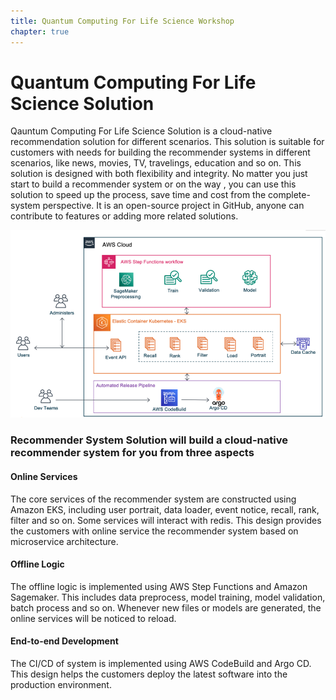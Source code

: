 ```yaml
---
title: Quantum Computing For Life Science Workshop
chapter: true
---
```


# Quantum Computing For Life Science Solution

Qauntum Computing For Life Science Solution is a cloud-native recommendation solution for different scenarios. This solution is suitable for customers with needs for building the recommender systems in different scenarios, like news, movies, TV, travelings, education and so on. This solution is designed with both flexibility and integrity. No matter you just start to build a recommender system or on the way , you can use this solution to speed up the process, save time and cost from the complete-system perspective. It is an open-source project in GitHub, anyone can contribute to features or adding more related solutions.

![What is Recommender System](/images/what-is-recsys.png)

### Recommender System Solution will build a cloud-native recommender system for you from three aspects 

#### Online Services

The core services of the recommender system are constructed using Amazon EKS, including user portrait, data loader, event notice, recall, rank, filter and so on. Some services will interact with redis. This design provides the customers with online service the recommender system based on microservice architecture.
#### Offline Logic

The offline logic is implemented using AWS Step Functions and Amazon Sagemaker. This includes data preprocess, model training, model validation, batch process and so on. Whenever new files or models are generated, the online services will be noticed to reload.

#### End-to-end Development

The CI/CD of system is implemented using AWS CodeBuild and Argo CD. This design helps the customers deploy the latest software into the production environment.